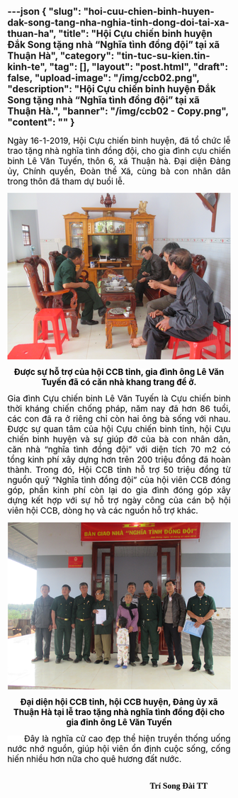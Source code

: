 ---json
{
    "slug": "hoi-cuu-chien-binh-huyen-dak-song-tang-nha-nghia-tinh-dong-doi-tai-xa-thuan-ha",
    "title": "Hội Cựu chiến binh huyện Đắk Song tặng nhà “Nghĩa tình đồng đội” tại xã Thuận Hà",
    "category": "tin-tuc-su-kien.tin-kinh-te",
    "tag": [],
    "layout": "post.html",
    "draft": false,
    "upload-image": "/img/ccb02.png",
    "description": "Hội Cựu chiến binh huyện Đắk Song tặng nhà “Nghĩa tình đồng đội” tại xã Thuận Hà.",
    "banner": "/img/ccb02 - Copy.png",
    "__content__": ""
}
---
<p style="text-align:justify"><span style="background-color:white"><span style="font-size:14.0pt"><span style="color:black">Ng&agrave;y 16-1-2019, Hội Cựu chi&ecirc;́n binh huyện, đ&atilde; tổ chức lễ trao tặng nh&agrave; nghĩa t&igrave;nh đồng đội, cho gia đ&igrave;nh cựu chiến binh L&ecirc; Văn Tuyến, th&ocirc;n 6, x&atilde; Thuận h&agrave;. Đại diện Đảng ủy, Ch&iacute;nh quyền, Đo&agrave;n thể X&atilde;, c&ugrave;ng b&agrave; con nh&acirc;n d&acirc;n trong th&ocirc;n đ&atilde; tham dự buổi lễ. </span></span></span></p>

<p style="text-align:justify"><img alt="" src="/img/ccb01.png" /></p>

<p style="text-align:center"><span style="background-color:white"><strong><span style="font-size:14.0pt"><span style="color:black">Được sự hỗ trợ của hội CCB tỉnh, gia đ&igrave;nh &ocirc;ng L&ecirc; Văn Tuyến đ&atilde; c&oacute; căn nh&agrave; khang trang để ở.</span></span></strong></span></p>

<p style="margin-left:0in; margin-right:0in; text-align:justify"><span style="background-color:white"><span style="font-size:14.0pt"><span style="color:black">Gia đ&igrave;nh Cựu chiến binh L&ecirc; Văn Tuyến l&agrave; Cựu chiến binh thời kh&aacute;ng chiến chống ph&aacute;p, năm nay đ&atilde; hơn 86 tuổi, c&aacute;c con đ&atilde; ra ở ri&ecirc;ng chỉ c&ograve;n hai &ocirc;ng b&agrave; sống với nhau. Được sự quan t&acirc;m của hội Cựu chiến binh tỉnh, hội Cựu chiến binh huyện v&agrave; sự gi&uacute;p đỡ của b&agrave; con nh&acirc;n d&acirc;n, căn nh&agrave; &ldquo;nghĩa t&igrave;nh đồng đội&rdquo; với diện t&iacute;ch 70 m2 c&oacute; tổng kinh ph&iacute; x&acirc;y dựng hơn tr&ecirc;n 200 triệu đồng đ&atilde; ho&agrave;n th&agrave;nh. Trong đ&oacute;, Hội CCB tỉnh hỗ trợ 50 triệu đồng từ nguồn quỹ &ldquo;Nghĩa t&igrave;nh đồng đội&rdquo; của hội vi&ecirc;n CCB đ&oacute;ng g&oacute;p, phần kinh ph&iacute; c&ograve;n lại do gia đ&igrave;nh đ&oacute;ng g&oacute;p x&acirc;y dựng kết hợp với sự hỗ trợ ng&agrave;y c&ocirc;ng của c&aacute;n bộ hội vi&ecirc;n hội CCB, d&ograve;ng họ v&agrave; c&aacute;c nguồn hỗ trợ kh&aacute;c.</span></span></span></p>

<p style="margin-left:0in; margin-right:0in; text-align:justify"><img alt="" src="/img/ccb02.png" /></p>

<p style="margin-left:0in; margin-right:0in; text-align:center"><span style="background-color:white"><strong><span style="font-size:14.0pt"><span style="color:black">Đại diện hội CCB tỉnh, hội CCB huyện, Đảng ủy x&atilde; Thuận H&agrave; tại lễ trao tặng nh&agrave; nghĩa t&igrave;nh đồng đội cho gia đinh &ocirc;ng L&ecirc; Văn Tuyến</span></span></strong></span></p>

<p style="margin-left:0in; margin-right:0in; text-align:justify"><span style="background-color:white"><span style="font-size:14.0pt"><span style="color:black">&nbsp;&nbsp;&nbsp;&nbsp;&nbsp; Đ&acirc;y l&agrave; nghĩa cử cao đẹp thể hiện truyền thống uống nước nhớ nguồn, gi&uacute;p hội vi&ecirc;n ổn định cuộc sống, cống hiến nhiều hơn nữa cho qu&ecirc; hương đất nước.</span></span></span></p>

<p><strong><span style="font-size:14.0pt"><span style="font-family:&quot;Times New Roman&quot;,&quot;serif&quot;"><span style="color:black">&nbsp; &nbsp; &nbsp; &nbsp; &nbsp; &nbsp; &nbsp; &nbsp; &nbsp; &nbsp; &nbsp; &nbsp; &nbsp; &nbsp; &nbsp; &nbsp; &nbsp; &nbsp; &nbsp; &nbsp; &nbsp; &nbsp; &nbsp; &nbsp; &nbsp; &nbsp; &nbsp; &nbsp; &nbsp; &nbsp; &nbsp; &nbsp; &nbsp; &nbsp; &nbsp; &nbsp; &nbsp; &nbsp; &nbsp; &nbsp; &nbsp; &nbsp; &nbsp; &nbsp; &nbsp; &nbsp; &nbsp; &nbsp; &nbsp; &nbsp; &nbsp; &nbsp; &nbsp; &nbsp; &nbsp; &nbsp; &nbsp; &nbsp; &nbsp; &nbsp; &nbsp; &nbsp; &nbsp; &nbsp; &nbsp; &nbsp; &nbsp; &nbsp; &nbsp; &nbsp; &nbsp; &nbsp; &nbsp; &nbsp; &nbsp; &nbsp; &nbsp; &nbsp; &nbsp; &nbsp; &nbsp; &nbsp; &nbsp; &nbsp; &nbsp; &nbsp; &nbsp; &nbsp; &nbsp;Tr&iacute; Song Đ&agrave;i TT</span></span></span></strong></p>
